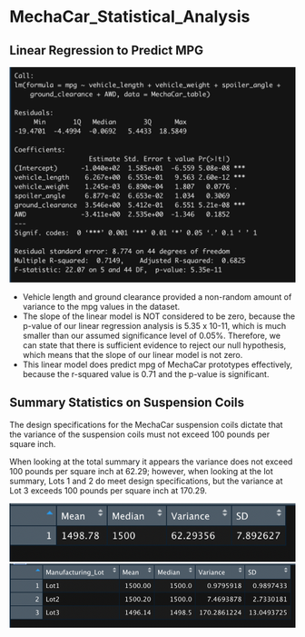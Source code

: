 # MechaCar_Statistical_Analysis

## Linear Regression to Predict MPG

![Summary](images/summary.png)

- Vehicle length and ground clearance provided a non-random amount of variance to the mpg values in the dataset.
- The slope of the linear model is NOT considered to be zero, because the p-value of our linear regression analysis is 5.35 x 10-11, which is much smaller than our assumed significance level of 0.05%. Therefore, we can state that there is sufficient evidence to reject our null hypothesis, which means that the slope of our linear model is not zero.
- This linear model does predict mpg of MechaCar prototypes effectively, because the r-squared value is 0.71 and the p-value is significant.

## Summary Statistics on Suspension Coils

The design specifications for the MechaCar suspension coils dictate that the variance of the suspension coils must not exceed 100 pounds per square inch. 

When looking at the total summary it appears the variance does not exceed 100 pounds per square inch at 62.29; however, when looking at the lot summary, Lots 1 and 2 do meet design specifications, but the variance at Lot 3 exceeds 100 pounds per square inch at 170.29. 

![Total_Summary](images/total_summary.png)
![Lot_Summary](images/lot_summary.png)